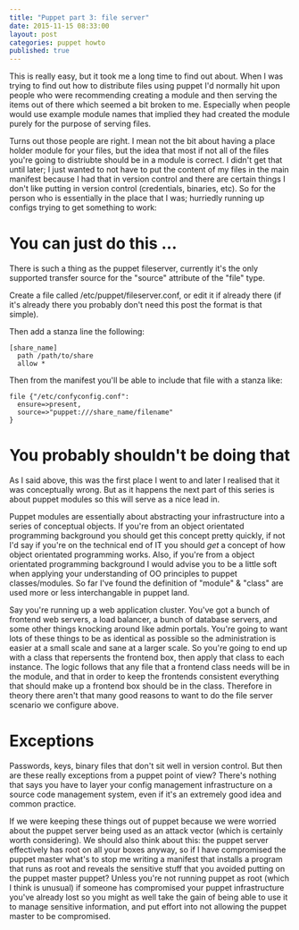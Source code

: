 ```yaml
---
title: "Puppet part 3: file server"
date: 2015-11-15 08:33:00
layout: post
categories: puppet howto
published: true
---
```


This is really easy, but it took me a long time to find out about. When I was trying to find out how to distribute files using puppet I'd normally hit upon people who were recommending creating a module and then serving the items out of there which seemed a bit broken to me. Especially when people would use example module names that implied they had created the module purely for the purpose of serving files.

Turns out those people are right. I mean not the bit about having a place holder module for your files, but the idea that most if not all of the files you're going to distriubte should be in a module is correct. I didn't get that until later; I just wanted to not have to put the content of my files in the main manifest because I had that in version control and there are certain things I don't like putting in version control (credentials, binaries, etc). So for the person who is essentially in the place that I was; hurriedly running up configs trying to get something to work:

# You can just do this ...

There is such a thing as the puppet fileserver, currently it's the only supported transfer source for the "source" attribute of the "file" type.

Create a file called /etc/puppet/fileserver.conf, or edit it if already there (if it's already there you probably don't need this post the format is that simple).

Then add a stanza line the following:

    [share_name]
      path /path/to/share
      allow *

Then from the manifest you'll be able to include that file with a stanza like:

    file {"/etc/confyconfig.conf":
      ensure=>present,
      source=>"puppet:///share_name/filename"
    }

# You probably shouldn't be doing that

As I said above, this was the first place I went to and later I realised that it was conceptually wrong. But as it happens the next part of this series is about puppet modules so this will serve as a nice lead in.

Puppet modules are essentially about abstracting your infrastructure into a series of conceptual objects. If you're from an object orientated programming background you should get this concept pretty quickly, if not I'd say if you're on the technical end of IT you should *get* a concept of how object orientated programming works. Also, if you're from a object orientated programming background I would advise you to be a little soft when applying your understanding of OO principles to puppet classes/modules. So far I've found the definition of "module" & "class" are used more or less interchangable in puppet land. 

Say you're running up a web application cluster. You've got a bunch of frontend web servers, a load balancer, a bunch of database servers, and some other things knocking around like admin portals. You're going to want lots of these things to be as identical as possible so the administration is easier at a small scale and sane at a larger scale. So you're going to end up with a class  that repersents the frontend box, then apply that class to each instance. The logic follows that any file that a frontend class needs will be in the module, and that in order to keep the frontends consistent everything that should make up a frontend box should be in the class. Therefore in theory there aren't that many good reasons to want to do the file server scenario we configure above.

# Exceptions

Passwords, keys, binary files that don't sit well in version control. But then are these really exceptions from a puppet point of view? There's nothing that says you have to layer your config management infrastructure on a source code management system, even if it's an extremely good idea and common practice.

If we were keeping these things out of puppet because we were worried about the puppet server being used as an attack vector (which is certainly worth considering). We should also think about this: the puppet server effectively has root on all your boxes anyway, so if I have compromised the puppet master what's to stop me writing a manifest that installs a program that runs as root and reveals the sensitive stuff that you avoided putting on the puppet master puppet? Unless you're not running puppet as root (which I think is unusual) if someone has compromised your puppet infrastructure you've already lost so you might as well take the gain of being able to use it to manage sensitive information, and put effort into not allowing the puppet master to be compromised.
